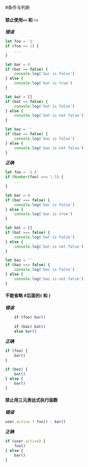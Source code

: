 #条件与判断

#### 禁止使用`==` 和 `!=`

***错误***

```javascript
let foo = '1'
if (foo == 1) {
    ...
}

let bar = 0
if (bar == false) {
    console.log('bar is false')
} else {
    console.log('bar is true')
}

let bat = []
if (bat == false) {
    console.log('bat is false')
} else {
    console.log('bat is not false')
}

let baz = ''
if (baz == false) {
    console.log('baz is false')
} else {
    console.log('baz is not false')
}
```


***正确***

```javascript
let foo = '1.5'
if (Number(foo) === 1.5) {
    ...
}

let bar = 0
if (bar === false) {
    console.log('bar is false')
} else {
    console.log('bar is true')
}

let bat = []
if (bat === false) {
    console.log('bat is false')
} else {
    console.log('bat is not false')
}

let baz = ''
if (baz === false) {
    console.log('baz is false')
} else {
    console.log('baz is not false')
}
```

#### 不能省略 if后面的`{` 和 `}`
***错误***

```javascript
    if (foo) bar()
    
    if (baz) bat()
    else bar()
```

***正确***

```javascript
if (foo) {
    bar()
}

if (baz) {
    bat()
} else {
    bar()
}
```

#### 禁止用三元表达式执行函数

***错误***

```javascript
user.active ? foo() : bar()
```

***正确***

```javascript
if (user.active) {
    foo()
} else { 
    bar()
}
```

